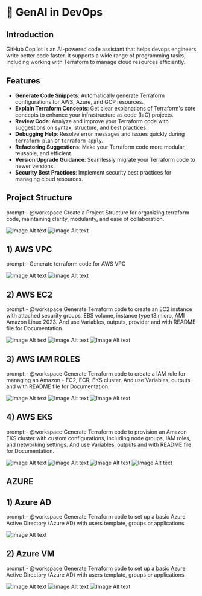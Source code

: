 # 🤖 GenAI in DevOps

## Introduction
GitHub Copilot is an AI-powered code assistant that helps devops engineers write better code faster. It supports a wide range of programming tasks, including working with Terraform to manage cloud resources efficiently.

## Features
- **Generate Code Snippets**: Automatically generate Terraform configurations for AWS, Azure, and GCP resources.
- **Explain Terraform Concepts**: Get clear explanations of Terraform's core concepts to enhance your infrastructure as code (IaC) projects.
- **Review Code**: Analyze and improve your Terraform code with suggestions on syntax, structure, and best practices.
- **Debugging Help**: Resolve error messages and issues quickly during `terraform plan` or `terraform apply`.
- **Refactoring Suggestions**: Make your Terraform code more modular, reusable, and efficient.
- **Version Upgrade Guidance**: Seamlessly migrate your Terraform code to newer versions.
- **Security Best Practices**: Implement security best practices for managing cloud resources.

## Project Structure

prompt:- @workspace Create a Project Structure for organizing terraform code, maintaining clarity, modularity, and ease of collaboration.

![Image Alt text](/screenshots/structure-1.png )
![Image Alt text](/screenshots/structure-2.png )


## 1) AWS VPC 

  prompt:- Generate terraform code for AWS VPC

![Image Alt text](/screenshots/VPC-1.png )
![Image Alt text](/screenshots/VPC-2.png )

## 2) AWS EC2 

  prompt:- @workspace Generate Terraform code to create an EC2 instance with attached security groups, EBS volume, instance type t3.micro, AMI Amazon Linux 2023. And use Variables, outputs, provider and with README file for Documentation.

![Image Alt text](/screenshots/ec2-1.png )
![Image Alt text](/screenshots/ec2-2.png )
![Image Alt text](/screenshots/ec2-3.png )

## 3) AWS IAM ROLES 

  prompt:- @workspace Generate Terraform code to create a IAM role for managing an Amazon - EC2, ECR, EKS cluster. And use Variables, outputs and with README file for Documentation.

![Image Alt text](/screenshots/iam-1.png )
![Image Alt text](/screenshots/iam-2.png )
![Image Alt text](/screenshots/iam-3.png )


## 4) AWS EKS 

  prompt:- @workspace Generate Terraform code to provision an Amazon EKS cluster with custom configurations, including node groups, IAM roles, and networking settings. And use Variables, outputs and with README file for Documentation.

![Image Alt text](/screenshots/eks-1.png "EKS")
![Image Alt text](/screenshots/eks-2.png "EKS")
![Image Alt text](/screenshots/eks-3.png "EKS")
![Image Alt text](/screenshots/eks-4.png "EKS")



## AZURE

## 1) Azure AD

  prompt:- @workspace Generate Terraform code to set up a basic Azure Active Directory (Azure AD) with users template, groups or applications

![Image Alt text](/screenshots/azuread.png "AD")

## 2) Azure VM

  prompt:- @workspace Generate Terraform code to set up a basic Azure Active Directory (Azure AD) with users template, groups or applications

![Image Alt text](/screenshots/azurevm-1.png "AD")
![Image Alt text](/screenshots/azurevm-2.png "AD")
![Image Alt text](/screenshots/azurevm-3.png "AD")




